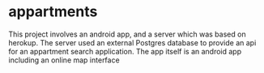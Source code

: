# appartments
This project involves an android app, and a server which was based on herokup.
The server used an external Postgres database to provide an api for an appartment search application.
The app itself is an android app including an online map interface

